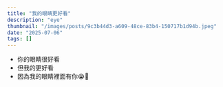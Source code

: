 ```yaml
---
title: "我的眼睛更好看"
description: "eye"
thumbnail: "/images/posts/9c3b44d3-a609-48ce-83b4-150717b1d94b.jpeg"
date: "2025-07-06"
tags: []
---
```

- 你的眼睛很好看
- 但我的更好看
- 因為我的眼睛裡面有你😭🫵
